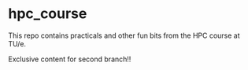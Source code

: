 # hpc_course

This repo contains practicals and other fun bits from the HPC course at TU/e.

Exclusive content for second branch!!

